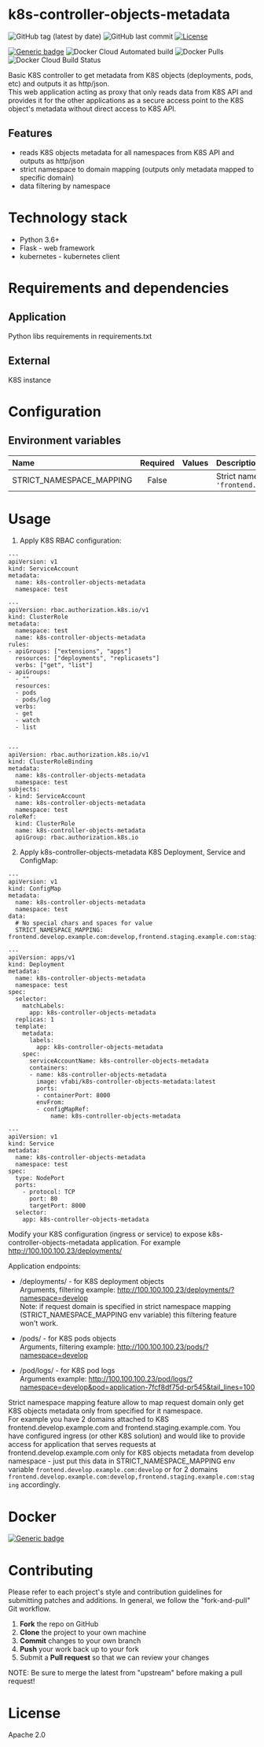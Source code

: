 # k8s-controller-objects-metadata
![GitHub tag (latest by date)](https://img.shields.io/github/v/tag/vfabi/k8s-controller-objects-metadata)
![GitHub last commit](https://img.shields.io/github/last-commit/vfabi/k8s-controller-objects-metadata)
[![License](https://img.shields.io/badge/License-Apache%202.0-blue.svg)](https://opensource.org/licenses/Apache-2.0)

[![Generic badge](https://img.shields.io/badge/hub.docker.com-vfabi/k8s_controller_objects_metadata-<>.svg)](https://hub.docker.com/repository/docker/vfabi/k8s-controller-objects-metadata)
![Docker Cloud Automated build](https://img.shields.io/docker/cloud/automated/vfabi/k8s-controller-objects-metadata)
![Docker Pulls](https://img.shields.io/docker/pulls/vfabi/k8s-controller-objects-metadata)
![Docker Cloud Build Status](https://img.shields.io/docker/cloud/build/vfabi/k8s-controller-objects-metadata)

Basic K8S controller to get metadata from K8S objects (deployments, pods, etc) and outputs it as http/json.  
This web application acting as proxy that only reads data from K8S API and provides it for the other applications as a secure access point to the K8S object's metadata without direct access to K8S API.

## Features
- reads K8S objects metadata for all namespaces from K8S API and outputs as http/json
- strict namespace to domain mapping (outputs only metadata mapped to specific domain)
- data filtering by namespace


# Technology stack
- Python 3.6+
- Flask - web framework
- kubernetes - kubernetes client


# Requirements and dependencies
## Application
Python libs requirements in requirements.txt

## External
K8S instance


# Configuration
## Environment variables
| Name | Required | Values | Description |
|:----------|:-------------:|:------|:------|
|STRICT_NAMESPACE_MAPPING|False||Strict namespace to domain mapping, example: `'frontend.develop.example.com:develop,frontend.staging.example.com:staging'`|


# Usage
1. Apply K8S RBAC configuration:
```
---
apiVersion: v1
kind: ServiceAccount
metadata:
  name: k8s-controller-objects-metadata
  namespace: test

---
apiVersion: rbac.authorization.k8s.io/v1
kind: ClusterRole
metadata:
  namespace: test
  name: k8s-controller-objects-metadata
rules:
- apiGroups: ["extensions", "apps"]
  resources: ["deployments", "replicasets"]
  verbs: ["get", "list"]
- apiGroups:
  - ""
  resources:
  - pods
  - pods/log
  verbs:
  - get
  - watch
  - list


---
apiVersion: rbac.authorization.k8s.io/v1
kind: ClusterRoleBinding
metadata:
  name: k8s-controller-objects-metadata
  namespace: test
subjects:
- kind: ServiceAccount
  name: k8s-controller-objects-metadata
  namespace: test
roleRef:
  kind: ClusterRole
  name: k8s-controller-objects-metadata
  apiGroup: rbac.authorization.k8s.io
```
2. Apply k8s-controller-objects-metadata K8S Deployment, Service and ConfigMap:
```
---
apiVersion: v1
kind: ConfigMap
metadata:
  name: k8s-controller-objects-metadata
  namespace: test
data:
  # No special chars and spaces for value
  STRICT_NAMESPACE_MAPPING: frontend.develop.example.com:develop,frontend.staging.example.com:staging

---
apiVersion: apps/v1
kind: Deployment
metadata:
  name: k8s-controller-objects-metadata
  namespace: test
spec:
  selector:
    matchLabels:
      app: k8s-controller-objects-metadata
  replicas: 1
  template:
    metadata:
      labels:
        app: k8s-controller-objects-metadata
    spec:
      serviceAccountName: k8s-controller-objects-metadata
      containers:
      - name: k8s-controller-objects-metadata
        image: vfabi/k8s-controller-objects-metadata:latest
        ports:
        - containerPort: 8000
        envFrom:
        - configMapRef:
            name: k8s-controller-objects-metadata

---
apiVersion: v1
kind: Service
metadata:
  name: k8s-controller-objects-metadata
  namespace: test
spec:
  type: NodePort
  ports:
    - protocol: TCP
      port: 80
      targetPort: 8000
  selector:
    app: k8s-controller-objects-metadata
```

Modify your K8S configuration (ingress or service) to expose k8s-controller-objects-metadata application. For example http://100.100.100.23/deployments/  

Application endpoints:
  - /deployments/ - for K8S deployment objects  
  Arguments, filtering example: http://100.100.100.23/deployments/?namespace=develop  
  Note: if request domain is specified in strict namespace mapping (STRICT_NAMESPACE_MAPPING env variable) this filtering feature won't work.  

  - /pods/ - for K8S pods objects  
  Arguments, filtering example: http://100.100.100.23/pods/?namespace=develop  

  - /pod/logs/ - for K8S pod logs  
  Arguments example: http://100.100.100.23/pod/logs/?namespace=develop&pod=application-7fcf8df75d-pr545&tail_lines=100  

Strict namespace mapping feature allow to map request domain only get K8S objects metadata only from specified for it namespace.  
For example you have 2 domains attached to K8S frontend.develop.example.com and frontend.staging.example.com. You have configured ingress (or other K8S solution) and would like to provide access for application that serves requests at frontend.develop.example.com only for K8S objects metadata from develop namespace - just put this data in STRICT_NAMESPACE_MAPPING env variable `frontend.develop.example.com:develop` or for 2 domains `frontend.develop.example.com:develop,frontend.staging.example.com:staging` accordingly.


# Docker
[![Generic badge](https://img.shields.io/badge/hub.docker.com-vfabi/k8s_controller_objects_metadata-<>.svg)](https://hub.docker.com/repository/docker/vfabi/k8s-controller-objects-metadata)


# Contributing
Please refer to each project's style and contribution guidelines for submitting patches and additions. In general, we follow the "fork-and-pull" Git workflow.

 1. **Fork** the repo on GitHub
 2. **Clone** the project to your own machine
 3. **Commit** changes to your own branch
 4. **Push** your work back up to your fork
 5. Submit a **Pull request** so that we can review your changes

NOTE: Be sure to merge the latest from "upstream" before making a pull request!


# License
Apache 2.0